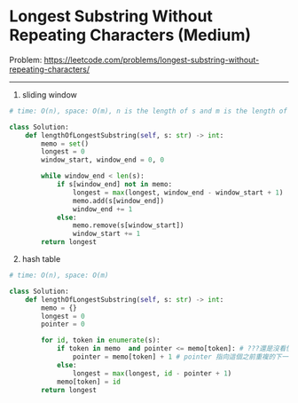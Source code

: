 Longest Substring Without Repeating Characters (Medium)
===

Problem: https://leetcode.com/problems/longest-substring-without-repeating-characters/

---

1. sliding window
```python
# time: O(n), space: O(m), n is the length of s and m is the length of the longest substring

class Solution:
    def lengthOfLongestSubstring(self, s: str) -> int:
        memo = set()
        longest = 0
        window_start, window_end = 0, 0

        while window_end < len(s):
            if s[window_end] not in memo:
                longest = max(longest, window_end - window_start + 1)
                memo.add(s[window_end])
                window_end += 1
            else:
                memo.remove(s[window_start])
                window_start += 1
        return longest
```

2. hash table
```python
# time: O(n), space: O(m)

class Solution:
    def lengthOfLongestSubstring(self, s: str) -> int:
        memo = {}
        longest = 0
        pointer = 0

        for id, token in enumerate(s):
            if token in memo  and pointer <= memo[token]: # ???還是沒看懂這句???
                pointer = memo[token] + 1 # pointer 指向這個之前重複的下一個位置
            else:
                longest = max(longest, id - pointer + 1)
            memo[token] = id
        return longest
```
